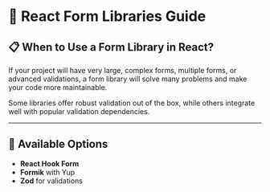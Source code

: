 
# 📝 React Form Libraries Guide

## 📋 When to Use a Form Library in React?

If your project will have very large, complex forms, multiple forms, or advanced validations, a form library will solve many problems and make your code more maintainable.

Some libraries offer robust validation out of the box, while others integrate well with popular validation dependencies.

---

## 🚀 Available Options

- **React Hook Form**
- **Formik** with Yup
- **Zod** for validations